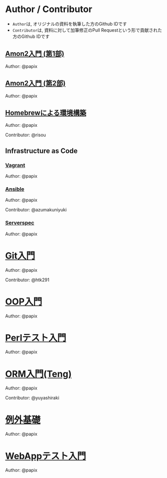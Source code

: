 # Author / Contributor

- `Author`は, オリジナルの資料を執筆した方のGithub IDです
- `Contributor`は, 資料に対して加筆修正のPull Requestという形で貢献された方のGithub IDです

## [Amon2入門 (第1部)](/amon2/1.md)
Author: @papix

## [Amon2入門 (第2部)](/amon2/2.md)
Author: @papix

## [Homebrewによる環境構築](/homebrew.md)
Author: @papix

Contributor: @risou

## Infrastructure as Code
### [Vagrant](/infrastructure-as-code/vagrant.md)
Author: @papix

### [Ansible](/infrastructure-as-code/ansible.md)
Author: @papix

Contributor: @azumakuniyuki

### [Serverspec](/infrastructure-as-code/serverspec.md)
Author: @papix

# [Git入門](/git.md)
Author: @papix

Contributor: @htk291

# [OOP入門](/oop.md)
Author: @papix

# [Perlテスト入門](/test.md)
Author: @papix

# [ORM入門(Teng)](/orm.md)
Author: @papix

Contributor: @yuyashiraki

# [例外基礎](exception.md)
Author: @papix

# [WebAppテスト入門](webapp-test.md)
Author: @papix
